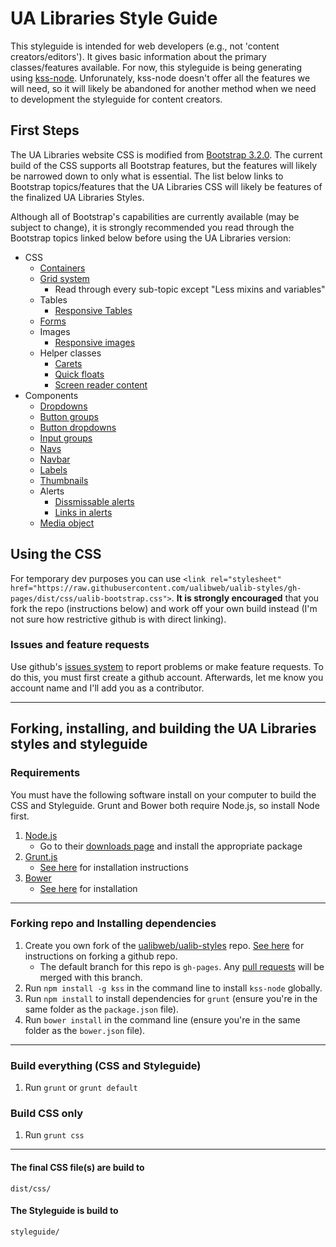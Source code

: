 UA Libraries Style Guide
========================

This styleguide is intended for web developers (e.g., not 'content creators/editors'). It gives basic information about the primary classes/features available.
For now, this styleguide is being generating using [kss-node](https://github.com/kss-node/kss-node). Unforunately, kss-node doesn't offer
all the features we will need, so it will likely be abandoned for another method when we need to development the styleguide for content creators.

## First Steps

The UA Libraries website CSS is modified from [Bootstrap 3.2.0](http://getbootstrap.com/). The current build of the CSS supports all Bootstrap features,
but the features will likely be narrowed down to only what is essential. The list below links to Bootstrap topics/features that the UA Libraries CSS will
likely be features of the finalized UA Libraries Styles.

Although all of Bootstrap's capabilities are currently available (may be subject to change),
it is strongly recommended you read through the Bootstrap topics linked below before using the UA Libraries version:
* CSS
    * [Containers](http://getbootstrap.com/css/#overview-container)
    * [Grid system](http://getbootstrap.com/css/#grid)
        * Read through every sub-topic except "Less mixins and variables"
    * Tables
        * [Responsive Tables](http://getbootstrap.com/css/#tables-responsive)
    * [Forms](http://getbootstrap.com/css/#forms)
    * Images
        * [Responsive images](http://getbootstrap.com/css/#images-responsive)
    * Helper classes
        * [Carets](http://getbootstrap.com/css/#helper-classes-carets)
        * [Quick floats](http://getbootstrap.com/css/#helper-classes-floats)
        * [Screen reader content](http://getbootstrap.com/css/#helper-classes-screen-readers)
* Components
    * [Dropdowns](http://getbootstrap.com/components/#dropdowns)
    * [Button groups](http://getbootstrap.com/components/#btn-groups)
    * [Button dropdowns](http://getbootstrap.com/components/#btn-dropdowns)
    * [Input groups](http://getbootstrap.com/components/#input-groups)
    * [Navs](http://getbootstrap.com/components/#nav)
    * [Navbar](http://getbootstrap.com/components/#navbar)
    * [Labels](http://getbootstrap.com/components/#labels)
    * [Thumbnails](http://getbootstrap.com/components/#thumbnails)
    * Alerts
        * [Dissmissable alerts](http://getbootstrap.com/components/#alerts-dismissible)
        * [Links in alerts](http://getbootstrap.com/components/#alerts-links)
    * [Media object](http://getbootstrap.com/components/#media)
       
## Using the CSS
For temporary dev purposes you can use `<link rel="stylesheet" href="https://raw.githubusercontent.com/ualibweb/ualib-styles/gh-pages/dist/css/ualib-bootstrap.css">`.
**It is strongly encouraged** that you fork the repo (instructions below) and work off your own build instead (I'm not sure how restrictive github is with direct linking).

### Issues and feature requests
Use github's [issues system](https://github.com/ualibweb/ualib-styles/issues) to report problems or make feature requests. To do this, you must first create a github account. Afterwards, let me know you account name and I'll add you as a contributor.

---

## Forking, installing, and building the UA Libraries styles and styleguide

### Requirements
You must have the following software install on your computer to build the CSS and Styleguide. Grunt and Bower both require Node.js, so install Node first.
1. [Node.js](http://nodejs.org/)
    * Go to their [downloads page](http://nodejs.org/download/) and install the appropriate package
2. [Grunt.js](http://gruntjs.com/)
    * [See here](http://gruntjs.com/getting-started#installing-the-cli) for installation instructions
3. [Bower](http://bower.io/)
    * [See here](http://bower.io/#install-bower) for installation

---

### Forking repo and Installing dependencies

1. Create you own fork of the [ualibweb/ualib-styles](https://github.com/ualibweb/ualib-styles) repo. [See here](https://help.github.com/articles/fork-a-repo/) for instructions on forking a github repo.
    * The default branch for this repo is `gh-pages`. Any [pull requests](https://help.github.com/articles/using-pull-requests/) will be merged with this branch.
2. Run `npm install -g kss` in the command line to install `kss-node` globally.
3. Run `npm install` to install dependencies for `grunt` (ensure you're in the same folder as the `package.json` file).
3. Run `bower install` in the command line (ensure you're in the same folder as the `bower.json` file).

---

### Build everything (CSS and Styleguide)

1. Run `grunt` or `grunt default`

### Build CSS only

1. Run `grunt css`

---

#### The final CSS file(s) are build to
```
dist/css/
```


#### The Styleguide is build to
```
styleguide/
```

